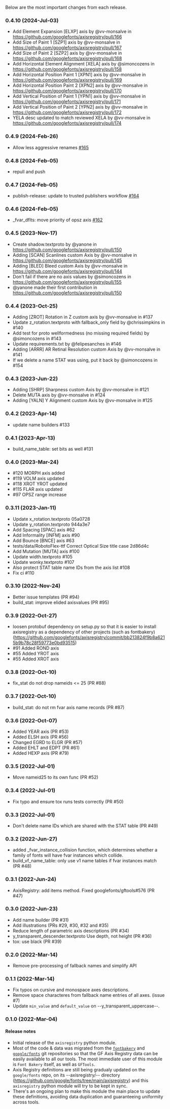 Below are the most important changes from each release.

### 0.4.10 (2024-Jul-03)

- Add Element Expansion [ELXP] axis by @vv-monsalve in https://github.com/googlefonts/axisregistry/pull/166
- Add Size of Paint 1 [SZP1] axis by @vv-monsalve in https://github.com/googlefonts/axisregistry/pull/167
- Add Size of Paint 2 [SZP2] axis by @vv-monsalve in https://github.com/googlefonts/axisregistry/pull/168
- Add Horizontal Element Alignment [XELA] axis by @simoncozens in https://github.com/googlefonts/axisregistry/pull/158
- Add Horizontal Position Paint 1 [XPN1] axis by @vv-monsalve in https://github.com/googlefonts/axisregistry/pull/169
- Add Horizontal Position Paint 2 [XPN2] axis by @vv-monsalve in https://github.com/googlefonts/axisregistry/pull/170
- Add Vertical Position of Paint 1 [YPN1] axis by @vv-monsalve in https://github.com/googlefonts/axisregistry/pull/171
- Add Vertical Position of Paint 2 [YPN2] axis by @vv-monsalve in https://github.com/googlefonts/axisregistry/pull/172
- YELA desc updated to match reviewed XELA by @vv-monsalve in https://github.com/googlefonts/axisregistry/pull/174


### 0.4.9 (2024-Feb-26)

- Allow less aggressive renames [#165](https://github.com/googlefonts/axisregistry/pull/165)

### 0.4.8 (2024-Feb-05)

- repull and push

### 0.4.7 (2024-Feb-05)

- publish-release: update to trusted publishers workflow [#164](https://github.com/googlefonts/axisregistry/pull/164)

### 0.4.6 (2024-Feb-05)

- _fvar_dflts: move priority of opsz axis [#162](https://github.com/googlefonts/axisregistry/pull/162)

### 0.4.5 (2023-Nov-17)

- Create shadow.textproto by @yanone in https://github.com/googlefonts/axisregistry/pull/150
- Adding [SCAN] Scanlines custom Axis by @vv-monsalve in https://github.com/googlefonts/axisregistry/pull/145
- Adding [BLED] Bleed custom Axis by @vv-monsalve in https://github.com/googlefonts/axisregistry/pull/144
- Don't fail if there are no axis values by @simoncozens in https://github.com/googlefonts/axisregistry/pull/155
- @yanone made their first contribution in https://github.com/googlefonts/axisregistry/pull/150

### 0.4.4 (2023-Oct-25)

- Adding [ZROT] Rotation in Z custom axis by @vv-monsalve in #137
- Update z_rotation.textproto with fallback_only field by @chrissimpkins in #140
- Add test for proto wellformedness (no missing required fields) by @simoncozens in #143
- Update requirements.txt by @felipesanches in #146
- Adding [ARRR] AR Retinal Resolution custom Axis by @vv-monsalve in #141
- If we delete a name STAT was using, put it back by @simoncozens in #154

### 0.4.3 (2023-Jun-22)
  - Adding [SHRP] Sharpness custom Axis by @vv-monsalve in #121
  - Delete MUTA axis by @vv-monsalve in #124
  - Adding [YALN] Y Alignment custom Axis by @vv-monsalve in #125

### 0.4.2 (2023-Apr-14)
  - update name builders #133

### 0.4.1 (2023-Apr-13)
  - build_name_table: set bits as well #131

### 0.4.0 (2023-Mar-24)
  - #120 MORPH axis added
  - #119 VOLM axis updated
  - #118 XROT YROT updated
  - #115 FLAR axis updated
  - #97 OPSZ range increase

### 0.3.11 (2023-Jan-11)
  - Update x_rotation.textproto 05a0728
  - Update y_rotation.textproto 944a3e7
  - Add Spacing [SPAC] axis #62
  - Add Informality [INFM] axis #90
  - Add Bounce [BNCE] axis #63
  - tests/data/RobotoFlex-ttf Correct Optical Size title case 2d86d4c
  - Add Mutation [MUTA] axis #100
  - Update width.textproto #105
  - Update wonky.textproto #107
  - Also protect STAT table name IDs from the axis list #108
  - Fix ci #110

### 0.3.10 (2022-Nov-24)
  - Better issue templates (PR #94)
  - build_stat: improve elided axisvalues (PR #95)

### 0.3.9 (2022-Oct-27)
  - loosen protobuf dependency on setup.py so that it is easier to install axisregistry as a dependency of other projects (such as fontbakery) (https://github.com/googlefonts/axisregistry/commit/bb213824f9b8a6215b9b78c28f59773e0bd93515)
  - #91 Added ROND axis
  - #55 Added YROT axis
  - #55 Added XROT axis

### 0.3.8 (2022-Oct-10)
  - fix_stat do not drop nameids <= 25 (PR #88)

### 0.3.7 (2022-Oct-10)
  - build_stat: do not rm fvar axis name records (PR #87)

### 0.3.6 (2022-Oct-07)
  - Added YEAR axis (PR #53)
  - Added ELSH axis (PR #56)
  - Changed EGRD to ELGR (PR #57)
  - Added EHLT and EDPT (PR #61)
  - Added HEXP axis (PR #79)

### 0.3.5 (2022-Jul-01)
  - Move nameid25 to its own func (PR #52)

### 0.3.4 (2022-Jul-01)
  - Fix typo and ensure tox runs tests correctly (PR #50)


### 0.3.3 (2022-Jul-01)
  - Don't delete name IDs which are shared with the STAT table (PR #49)


### 0.3.2 (2022-Jun-27)
  - added _fvar_instance_collision function, which determines whether a family of fonts will have fvar instances which collide.	
  - build_vf_name_table: only use v1 name tables if fvar instances match (PR #48)


### 0.3.1 (2022-Jun-24)
  - AxisRegistry: add items method. Fixed googlefonts/gftools#576 (PR #47)


### 0.3.0 (2022-Jun-23)
  - Add name builder (PR #31)
  - Add illustrations (PRs #29, #30, #32 and #35)
  - Reduce length of parametric axis descriptions (PR #34)
  - y_transparent_descender.textproto Use depth, not height (PR #36)
  - tox: use black (PR #39)


### 0.2.0 (2022-Mar-14)
  - Remove pre-processing of fallback names and simplify API


### 0.1.1 (2022-Mar-14)
  - Fix typos on cursive and monospace axes descriptions.
  - Remove space characteres from fallback name entries of all axes. (issue #7)
  - Update `min_value` and `default_value` on --y_transparent_uppercase--.


### 0.1.0 (2022-Mar-04)
#### Release notes
  - Initial release of the `axisregistry` python module.
  - Most of the code & data was migrated from the [`fontbakery`](https://github.com/googlefonts/fontbakery/) and [`google/fonts`](https://github.com/google/fonts/) git repositories so that the GF Axis Registry data can be easily available to all our tools. The most immediate user of this module is `Font Bakery` itself, as well as `GFTools`.
  - Axis Registry definitions are still being gradualy updated on the `google/fonts` repo, on its --axisregistry/-- directory (https://github.com/google/fonts/tree/main/axisregistry) and this `axisregistry` python module will try to be kept in sync.
  - There's an ongoing plan to make this module the main place to update these definitions, avoiding data duplication and guaranteeing uniformity across tools.
